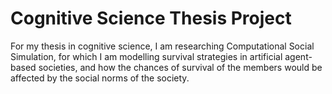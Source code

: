 # Cognitive Science Thesis Project

<i src="games/gameFig_3349.png?raw=true" width="250px" title = "A single run of the simulatio" alt="A single run of the simulatio"></i>

For my thesis in cognitive science, I am researching Computational Social Simulation, for which I am modelling survival strategies in artificial agent-based societies, and how the chances of survival of the members would be affected by the social norms of the society.
